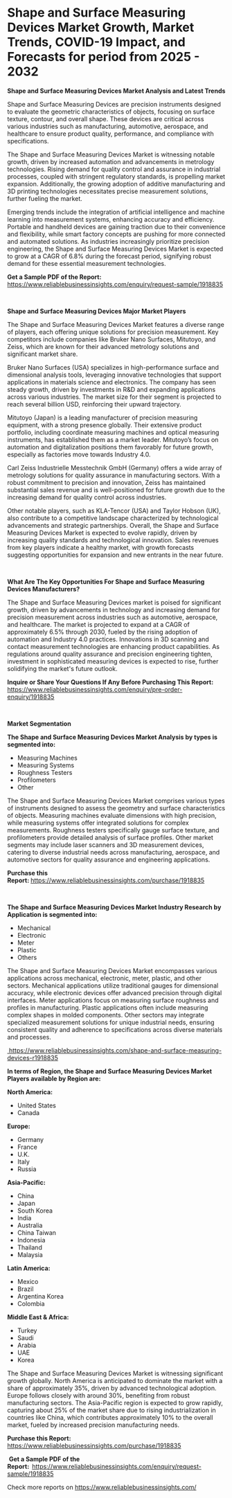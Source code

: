 <p><h1>Shape and Surface Measuring Devices Market Growth, Market Trends, COVID-19 Impact, and Forecasts for period from 2025 - 2032</h1></p><p><strong>Shape and Surface Measuring Devices Market Analysis and Latest Trends</strong></p>
<p><p>Shape and Surface Measuring Devices are precision instruments designed to evaluate the geometric characteristics of objects, focusing on surface texture, contour, and overall shape. These devices are critical across various industries such as manufacturing, automotive, aerospace, and healthcare to ensure product quality, performance, and compliance with specifications.</p><p>The Shape and Surface Measuring Devices Market is witnessing notable growth, driven by increased automation and advancements in metrology technologies. Rising demand for quality control and assurance in industrial processes, coupled with stringent regulatory standards, is propelling market expansion. Additionally, the growing adoption of additive manufacturing and 3D printing technologies necessitates precise measurement solutions, further fueling the market.</p><p>Emerging trends include the integration of artificial intelligence and machine learning into measurement systems, enhancing accuracy and efficiency. Portable and handheld devices are gaining traction due to their convenience and flexibility, while smart factory concepts are pushing for more connected and automated solutions. As industries increasingly prioritize precision engineering, the Shape and Surface Measuring Devices Market is expected to grow at a CAGR of 6.8% during the forecast period, signifying robust demand for these essential measurement technologies.</p></p>
<p><strong>Get a Sample PDF of the Report:&nbsp;</strong> <a href="https://www.reliablebusinessinsights.com/enquiry/request-sample/1918835?utm_campaign=1950&utm_medium=2&utm_source=Github&utm_content=ia&utm_term=14012025&utm_id=shape-and-surface-measuring-devices">https://www.reliablebusinessinsights.com/enquiry/request-sample/1918835</a></p>
<p>&nbsp;</p>
<p><strong>Shape and Surface Measuring Devices Major Market Players</strong></p>
<p><p>The Shape and Surface Measuring Devices Market features a diverse range of players, each offering unique solutions for precision measurement. Key competitors include companies like Bruker Nano Surfaces, Mitutoyo, and Zeiss, which are known for their advanced metrology solutions and significant market share.</p><p>Bruker Nano Surfaces (USA) specializes in high-performance surface and dimensional analysis tools, leveraging innovative technologies that support applications in materials science and electronics. The company has seen steady growth, driven by investments in R&D and expanding applications across various industries. The market size for their segment is projected to reach several billion USD, reinforcing their upward trajectory.</p><p>Mitutoyo (Japan) is a leading manufacturer of precision measuring equipment, with a strong presence globally. Their extensive product portfolio, including coordinate measuring machines and optical measuring instruments, has established them as a market leader. Mitutoyo’s focus on automation and digitalization positions them favorably for future growth, especially as factories move towards Industry 4.0.</p><p>Carl Zeiss Industrielle Messtechnik GmbH (Germany) offers a wide array of metrology solutions for quality assurance in manufacturing sectors. With a robust commitment to precision and innovation, Zeiss has maintained substantial sales revenue and is well-positioned for future growth due to the increasing demand for quality control across industries.</p><p>Other notable players, such as KLA-Tencor (USA) and Taylor Hobson (UK), also contribute to a competitive landscape characterized by technological advancements and strategic partnerships. Overall, the Shape and Surface Measuring Devices Market is expected to evolve rapidly, driven by increasing quality standards and technological innovation. Sales revenues from key players indicate a healthy market, with growth forecasts suggesting opportunities for expansion and new entrants in the near future.</p></p>
<p>&nbsp;</p>
<p><strong>What Are The Key Opportunities For Shape and Surface Measuring Devices Manufacturers?</strong></p>
<p><p>The Shape and Surface Measuring Devices market is poised for significant growth, driven by advancements in technology and increasing demand for precision measurement across industries such as automotive, aerospace, and healthcare. The market is projected to expand at a CAGR of approximately 6.5% through 2030, fueled by the rising adoption of automation and Industry 4.0 practices. Innovations in 3D scanning and contact measurement technologies are enhancing product capabilities. As regulations around quality assurance and precision engineering tighten, investment in sophisticated measuring devices is expected to rise, further solidifying the market's future outlook.</p></p>
<p><strong>Inquire or Share Your Questions If Any Before Purchasing This Report:</strong> <a href="https://www.reliablebusinessinsights.com/enquiry/pre-order-enquiry/1918835?utm_campaign=1950&utm_medium=2&utm_source=Github&utm_content=ia&utm_term=14012025&utm_id=shape-and-surface-measuring-devices">https://www.reliablebusinessinsights.com/enquiry/pre-order-enquiry/1918835</a></p>
<p>&nbsp;</p>
<p><strong>Market Segmentation</strong></p>
<p><strong>The Shape and Surface Measuring Devices Market Analysis by types is segmented into:</strong></p>
<p><ul><li>Measuring Machines</li><li>Measuring Systems</li><li>Roughness Testers</li><li>Profilometers</li><li>Other</li></ul></p>
<p><p>The Shape and Surface Measuring Devices Market comprises various types of instruments designed to assess the geometry and surface characteristics of objects. Measuring machines evaluate dimensions with high precision, while measuring systems offer integrated solutions for complex measurements. Roughness testers specifically gauge surface texture, and profilometers provide detailed analysis of surface profiles. Other market segments may include laser scanners and 3D measurement devices, catering to diverse industrial needs across manufacturing, aerospace, and automotive sectors for quality assurance and engineering applications.</p></p>
<p><strong>Purchase this Report:&nbsp;</strong><a href="https://www.reliablebusinessinsights.com/purchase/1918835?utm_campaign=1950&utm_medium=2&utm_source=Github&utm_content=ia&utm_term=14012025&utm_id=shape-and-surface-measuring-devices">https://www.reliablebusinessinsights.com/purchase/1918835</a></p>
<p>&nbsp;</p>
<p><strong>The Shape and Surface Measuring Devices Market Industry Research by Application is segmented into:</strong></p>
<p><ul><li>Mechanical</li><li>Electronic</li><li>Meter</li><li>Plastic</li><li>Others</li></ul></p>
<p><p>The Shape and Surface Measuring Devices Market encompasses various applications across mechanical, electronic, meter, plastic, and other sectors. Mechanical applications utilize traditional gauges for dimensional accuracy, while electronic devices offer advanced precision through digital interfaces. Meter applications focus on measuring surface roughness and profiles in manufacturing. Plastic applications often include measuring complex shapes in molded components. Other sectors may integrate specialized measurement solutions for unique industrial needs, ensuring consistent quality and adherence to specifications across diverse materials and processes.</p></p>
<p><a href="https://www.reliablebusinessinsights.com/shape-and-surface-measuring-devices-r1918835?utm_campaign=1950&utm_medium=2&utm_source=Github&utm_content=ia&utm_term=14012025&utm_id=shape-and-surface-measuring-devices">&nbsp;https://www.reliablebusinessinsights.com/shape-and-surface-measuring-devices-r1918835</a></p>
<p><strong>In terms of Region, the Shape and Surface Measuring Devices Market Players available by Region are:</strong></p>
<p>
    <p> <strong> North America: </strong>
        <ul>
            <li>United States</li>
            <li>Canada</li>
        </ul>
        </p> 
    <p> <strong> Europe: </strong>
        <ul>
            <li>Germany</li>
            <li>France</li>
            <li>U.K.</li>
            <li>Italy</li>
            <li>Russia</li>
        </ul>
        </p> 
    <p> <strong> Asia-Pacific: </strong>
        <ul>
            <li>China</li>
            <li>Japan</li>
            <li>South Korea</li>
            <li>India</li>
            <li>Australia</li>
            <li>China Taiwan</li>
            <li>Indonesia</li>
            <li>Thailand</li>
            <li>Malaysia</li>
        </ul>
        </p> 
    <p> <strong> Latin America: </strong>
        <ul>
            <li>Mexico</li>
            <li>Brazil</li>
            <li>Argentina Korea</li>
            <li>Colombia</li>
        </ul>
        </p> 
    <p> <strong> Middle East & Africa: </strong>
        <ul>
            <li>Turkey</li>
            <li>Saudi</li>
            <li>Arabia</li>
            <li>UAE</li>
            <li>Korea</li>
        </ul>
    </p>
    </p>
<p><p>The Shape and Surface Measuring Devices Market is witnessing significant growth globally. North America is anticipated to dominate the market with a share of approximately 35%, driven by advanced technological adoption. Europe follows closely with around 30%, benefiting from robust manufacturing sectors. The Asia-Pacific region is expected to grow rapidly, capturing about 25% of the market share due to rising industrialization in countries like China, which contributes approximately 10% to the overall market, fueled by increased precision manufacturing needs.</p></p>
<p><strong>Purchase this Report: </strong><a href="https://www.reliablebusinessinsights.com/purchase/1918835?utm_campaign=1950&utm_medium=2&utm_source=Github&utm_content=ia&utm_term=14012025&utm_id=shape-and-surface-measuring-devices">https://www.reliablebusinessinsights.com/purchase/1918835</a></p>
<p>&nbsp;<strong>Get a Sample PDF of the Report:&nbsp;&nbsp;</strong><a href="https://www.reliablebusinessinsights.com/enquiry/request-sample/1918835?utm_campaign=1950&utm_medium=2&utm_source=Github&utm_content=ia&utm_term=14012025&utm_id=shape-and-surface-measuring-devices">https://www.reliablebusinessinsights.com/enquiry/request-sample/1918835</a></p>
<p><strong></strong></p>
<p>Check more reports on <a href="https://www.reliablebusinessinsights.com/?utm_campaign=1950&utm_medium=2&utm_source=Github&utm_content=ia&utm_term=14012025&utm_id=shape-and-surface-measuring-devices">https://www.reliablebusinessinsights.com/</a></p>